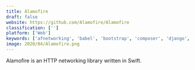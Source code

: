 ```yaml
---
title: Alamofire
draft: false 
website: https://github.com/Alamofire/Alamofire
classification: ['']
platform: ['Web']
keywords: ['afnetworking', 'babel', 'bootstrap', 'composer', 'django', 'graphql', 'lo-dash', 'modernizr', 'node.js', 'odata', 'raml', 'ramda', 'react_native', 'ruby_on_rails', 'scriptcase', 'spring-boot', 'symfony', 'underscore.js', 'clusterfck', 'jquery']
image: 2020/04/Alamofire.png
---
```

Alamofire is an HTTP networking library written in Swift.